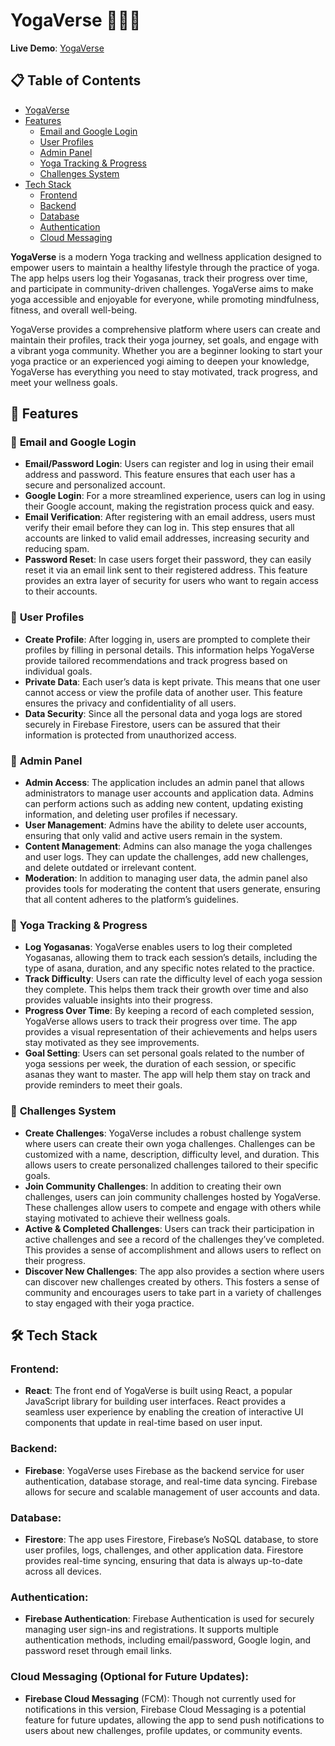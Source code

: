 # YogaVerse 🧘‍♂️📱
**Live Demo**: [YogaVerse](https://yogaverse.netlify.app/)

## 📋 Table of Contents
- [YogaVerse](#-yogaverse)
- [Features](#-features)
  - [Email and Google Login](#-email-and-google-login)
  - [User Profiles](#-user-profiles)
  - [Admin Panel](#-admin-panel)
  - [Yoga Tracking & Progress](#-yoga-tracking--progress)
  - [Challenges System](#-challenges-system)
- [Tech Stack](#-tech-stack)
  - [Frontend](#frontend)
  - [Backend](#backend)
  - [Database](#database)
  - [Authentication](#authentication)
  - [Cloud Messaging](#cloud-messaging-optional-for-future-updates)

**YogaVerse** is a modern Yoga tracking and wellness application designed to empower users to maintain a healthy lifestyle through the practice of yoga. The app helps users log their Yogasanas, track their progress over time, and participate in community-driven challenges. YogaVerse aims to make yoga accessible and enjoyable for everyone, while promoting mindfulness, fitness, and overall well-being.

YogaVerse provides a comprehensive platform where users can create and maintain their profiles, track their yoga journey, set goals, and engage with a vibrant yoga community. Whether you are a beginner looking to start your yoga practice or an experienced yogi aiming to deepen your knowledge, YogaVerse has everything you need to stay motivated, track progress, and meet your wellness goals.





## 🚀 Features

### 🔹 **Email and Google Login**
- **Email/Password Login**: Users can register and log in using their email address and password. This feature ensures that each user has a secure and personalized account.
- **Google Login**: For a more streamlined experience, users can log in using their Google account, making the registration process quick and easy.
- **Email Verification**: After registering with an email address, users must verify their email before they can log in. This step ensures that all accounts are linked to valid email addresses, increasing security and reducing spam.
- **Password Reset**: In case users forget their password, they can easily reset it via an email link sent to their registered address. This feature provides an extra layer of security for users who want to regain access to their accounts.

### 🔹 **User Profiles**
- **Create Profile**: After logging in, users are prompted to complete their profiles by filling in personal details. This information helps YogaVerse provide tailored recommendations and track progress based on individual goals.
- **Private Data**: Each user’s data is kept private. This means that one user cannot access or view the profile data of another user. This feature ensures the privacy and confidentiality of all users.
- **Data Security**: Since all the personal data and yoga logs are stored securely in Firebase Firestore, users can be assured that their information is protected from unauthorized access.

### 🔹 **Admin Panel**
- **Admin Access**: The application includes an admin panel that allows administrators to manage user accounts and application data. Admins can perform actions such as adding new content, updating existing information, and deleting user profiles if necessary.
- **User Management**: Admins have the ability to delete user accounts, ensuring that only valid and active users remain in the system.
- **Content Management**: Admins can also manage the yoga challenges and user logs. They can update the challenges, add new challenges, and delete outdated or irrelevant content.
- **Moderation**: In addition to managing user data, the admin panel also provides tools for moderating the content that users generate, ensuring that all content adheres to the platform’s guidelines.

### 🔹 **Yoga Tracking & Progress**
- **Log Yogasanas**: YogaVerse enables users to log their completed Yogasanas, allowing them to track each session’s details, including the type of asana, duration, and any specific notes related to the practice.
- **Track Difficulty**: Users can rate the difficulty level of each yoga session they complete. This helps them track their growth over time and also provides valuable insights into their progress.
- **Progress Over Time**: By keeping a record of each completed session, YogaVerse allows users to track their progress over time. The app provides a visual representation of their achievements and helps users stay motivated as they see improvements.
- **Goal Setting**: Users can set personal goals related to the number of yoga sessions per week, the duration of each session, or specific asanas they want to master. The app will help them stay on track and provide reminders to meet their goals.

### 🔹 **Challenges System**
- **Create Challenges**: YogaVerse includes a robust challenge system where users can create their own yoga challenges. Challenges can be customized with a name, description, difficulty level, and duration. This allows users to create personalized challenges tailored to their specific goals.
- **Join Community Challenges**: In addition to creating their own challenges, users can join community challenges hosted by YogaVerse. These challenges allow users to compete and engage with others while staying motivated to achieve their wellness goals.
- **Active & Completed Challenges**: Users can track their participation in active challenges and see a record of the challenges they’ve completed. This provides a sense of accomplishment and allows users to reflect on their progress.
- **Discover New Challenges**: The app also provides a section where users can discover new challenges created by others. This fosters a sense of community and encourages users to take part in a variety of challenges to stay engaged with their yoga practice.

## 🛠️ Tech Stack

### **Frontend**: 
- **React**: The front end of YogaVerse is built using React, a popular JavaScript library for building user interfaces. React provides a seamless user experience by enabling the creation of interactive UI components that update in real-time based on user input.
  
### **Backend**:
- **Firebase**: YogaVerse uses Firebase as the backend service for user authentication, database storage, and real-time data syncing. Firebase allows for secure and scalable management of user accounts and data.

### **Database**:
- **Firestore**: The app uses Firestore, Firebase’s NoSQL database, to store user profiles, logs, challenges, and other application data. Firestore provides real-time syncing, ensuring that data is always up-to-date across all devices.
  
### **Authentication**:
- **Firebase Authentication**: Firebase Authentication is used for securely managing user sign-ins and registrations. It supports multiple authentication methods, including email/password, Google login, and password reset through email links.

### **Cloud Messaging** (Optional for Future Updates):
- **Firebase Cloud Messaging** (FCM): Though not currently used for notifications in this version, Firebase Cloud Messaging is a potential feature for future updates, allowing the app to send push notifications to users about new challenges, profile updates, or community events.